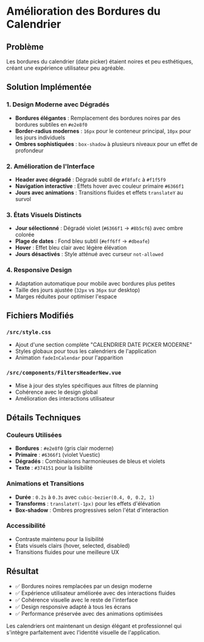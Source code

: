 # Amélioration des Bordures du Calendrier

## Problème
Les bordures du calendrier (date picker) étaient noires et peu esthétiques, créant une expérience utilisateur peu agréable.

## Solution Implémentée

### 1. Design Moderne avec Dégradés
- **Bordures élégantes** : Remplacement des bordures noires par des bordures subtiles en `#e2e8f0`
- **Border-radius modernes** : `16px` pour le conteneur principal, `10px` pour les jours individuels
- **Ombres sophistiquées** : `box-shadow` à plusieurs niveaux pour un effet de profondeur

### 2. Amélioration de l'Interface
- **Header avec dégradé** : Dégradé subtil de `#f8fafc` à `#f1f5f9`
- **Navigation interactive** : Effets hover avec couleur primaire `#6366f1`
- **Jours avec animations** : Transitions fluides et effets `translateY` au survol

### 3. États Visuels Distincts
- **Jour sélectionné** : Dégradé violet (`#6366f1` → `#8b5cf6`) avec ombre colorée
- **Plage de dates** : Fond bleu subtil (`#eff6ff` → `#dbeafe`)
- **Hover** : Effet bleu clair avec légère élévation
- **Jours désactivés** : Style atténué avec curseur `not-allowed`

### 4. Responsive Design
- Adaptation automatique pour mobile avec bordures plus petites
- Taille des jours ajustée (`32px` vs `36px` sur desktop)
- Marges réduites pour optimiser l'espace

## Fichiers Modifiés

### `/src/style.css`
- Ajout d'une section complète "CALENDRIER DATE PICKER MODERNE"
- Styles globaux pour tous les calendriers de l'application
- Animation `fadeInCalendar` pour l'apparition

### `/src/components/FiltersHeaderNew.vue`
- Mise à jour des styles spécifiques aux filtres de planning
- Cohérence avec le design global
- Amélioration des interactions utilisateur

## Détails Techniques

### Couleurs Utilisées
- **Bordures** : `#e2e8f0` (gris clair moderne)
- **Primaire** : `#6366f1` (violet Vuestic)
- **Dégradés** : Combinaisons harmonieuses de bleus et violets
- **Texte** : `#374151` pour la lisibilité

### Animations et Transitions
- **Durée** : `0.2s` à `0.3s` avec `cubic-bezier(0.4, 0, 0.2, 1)`
- **Transforms** : `translateY(-1px)` pour les effets d'élévation
- **Box-shadow** : Ombres progressives selon l'état d'interaction

### Accessibilité
- Contraste maintenu pour la lisibilité
- États visuels clairs (hover, selected, disabled)
- Transitions fluides pour une meilleure UX

## Résultat
- ✅ Bordures noires remplacées par un design moderne
- ✅ Expérience utilisateur améliorée avec des interactions fluides
- ✅ Cohérence visuelle avec le reste de l'interface
- ✅ Design responsive adapté à tous les écrans
- ✅ Performance préservée avec des animations optimisées

Les calendriers ont maintenant un design élégant et professionnel qui s'intègre parfaitement avec l'identité visuelle de l'application.